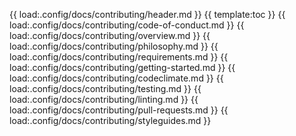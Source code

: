 {{ load:.config/docs/contributing/header.md }}
{{ template:toc }}
{{ load:.config/docs/contributing/code-of-conduct.md }}
{{ load:.config/docs/contributing/overview.md }}
{{ load:.config/docs/contributing/philosophy.md }}
{{ load:.config/docs/contributing/requirements.md }}
{{ load:.config/docs/contributing/getting-started.md }}
{{ load:.config/docs/contributing/codeclimate.md }}
{{ load:.config/docs/contributing/testing.md }}
{{ load:.config/docs/contributing/linting.md }}
{{ load:.config/docs/contributing/pull-requests.md }}
{{ load:.config/docs/contributing/styleguides.md }}

